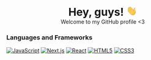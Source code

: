 <h1 style="text-align:center; margin: 0;">Hey, guys! <img src="https://github.com/FujiwaraChoki/FujiwaraChoki/blob/main/assets/238178097-766d336d-b87d-44ba-807c-c51de2bc6b4d.gif" width="28px" alt="👋"></h1>

<p style="text-align:center; margin: 0;">Welcome to my GitHub profile <3</p>

### Languages and Frameworks

[![JavaScript](https://img.shields.io/badge/javascript-black?style=for-the-badge&logo=javascript)](https://github.com/FujiwaraChoki)
[![Next.js](https://img.shields.io/badge/next.js-000000?style=for-the-badge&logo=nextdotjs&logoColor=white)](https://github.com/FujiwaraChoki)
[![React](https://img.shields.io/badge/react-black?style=for-the-badge&logo=react)](https://github.com/FujiwaraChoki)
[![HTML5](https://img.shields.io/badge/html5-black?style=for-the-badge&logo=html5)](https://hub.docker.com/u/FujiwaraChoki)
[![CSS3](https://img.shields.io/badge/css3-black?style=for-the-badge&logo=css3)](https://hub.docker.com/u/FujiwaraChoki)
